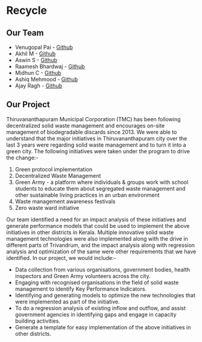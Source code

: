 # **Recycle**

## **Our Team**

* Venugopal Pai - [Github](https://github.com/venupai)
* Akhil M - [Github](https://github.com/AkhilNewton)
* Aswin S - [Github](https://github.com/relativelyaswin)
* Raamesh Bhardwaj - [Github](https://github.com/Raamesh-Bhardwaj)
* Midhun C - [Github](https://github.com/KACHAPPILLY)
* Ashiq Mehmood - [Github](https://github.com/AshiqMehmood)
* Ajay Ragh - [Github](https://github.com/ajayragh97)

## **Our Project**

Thiruvananthapuram Municipal Corporation (TMC) has been following decentralized
solid waste management and encourages on-site management of biodegradable discards since
2013. We were able to understand that the major initiatives in Thiruvananthapuram city over
the last 3 years were regarding solid waste management and to turn it into a green city. The
following initiatives were taken under the program to drive the change:-

1. Green protocol implementation
2. Decentralized Waste Management
3. Green Army - a platform where individuals & groups work with school students to
educate them about segregated waste management and other sustainable living
practices in an urban environment
4. Waste management awareness festivals
5. Zero waste ward initiative
    
Our team identified a need for an impact analysis of these initiatives and
generate performance models that could be used to implement the above initiatives in other
districts in Kerala. Multiple innovative solid waste management technologies were also
implemented along with the drive in different parts of Trivandrum, and the impact analysis
along with regression analysis and optimization of the same were other requirements that we
have identified. In our project, we would include:-

* Data collection from various organisations, government bodies, health inspectors and
Green Army volunteers across the city.
* Engaging with recognised organisations in the field of solid waste management to
identify Key Performance Indicators.
* Identifying and generating models to optimize the new technologies that were
implemented as part of the initiative.
* To do a regression analysis of existing inflow and outflow, and assist government
agencies in identifying gaps and engage in capacity building activities.
* Generate a template for easy implementation of the above initiatives in other districts.


